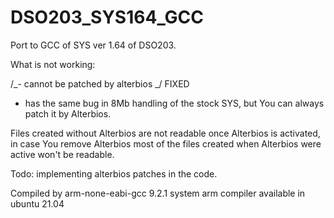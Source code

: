 # DSO203_SYS164_GCC

Port to GCC of SYS ver 1.64 of DSO203.

What is not working:

/_- cannot be patched by alterbios _/ FIXED

- has the same bug in 8Mb handling of the stock SYS, but You can always patch it by Alterbios.

Files created without Alterbios are not readable once Alterbios is activated, in case You remove Alterbios most of the files created when Alterbios were active won't be readable.

Todo:
implementing alterbios patches in the code.

Compiled by arm-none-eabi-gcc 9.2.1 system arm compiler available in ubuntu 21.04

